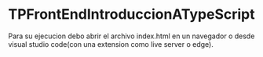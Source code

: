 # TPFrontEndIntroduccionATypeScript

Para su ejecucion debo abrir el archivo index.html en un navegador o desde visual studio code(con una extension como live server o edge).
